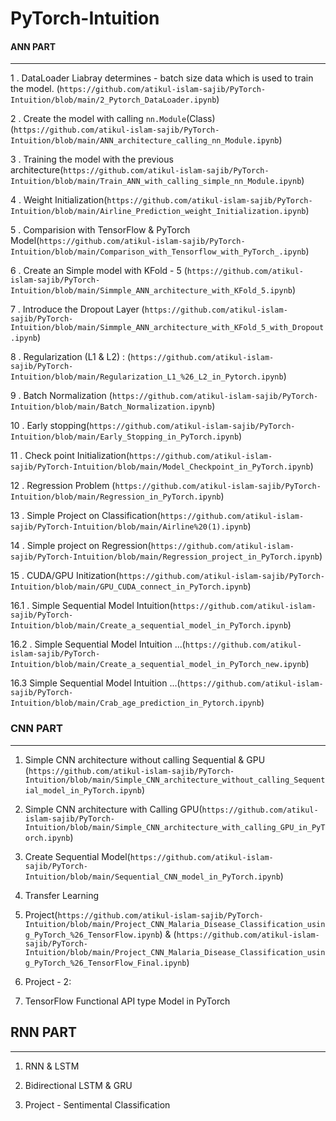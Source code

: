 # PyTorch-Intuition

#### ANN PART #####
------------------------------------------------------------------------------------------------------------------------------------------------------

1 . DataLoader Liabray determines - batch size data which is used to train the model. (`https://github.com/atikul-islam-sajib/PyTorch-Intuition/blob/main/2_Pytorch_DataLoader.ipynb`)



2 . Create the model with calling `nn.Module`(Class) (`https://github.com/atikul-islam-sajib/PyTorch-Intuition/blob/main/ANN_architecture_calling_nn_Module.ipynb`)




3 . Training the model with the previous architecture(`https://github.com/atikul-islam-sajib/PyTorch-Intuition/blob/main/Train_ANN_with_calling_simple_nn_Module.ipynb`)




4 . Weight Initialization(`https://github.com/atikul-islam-sajib/PyTorch-Intuition/blob/main/Airline_Prediction_weight_Initialization.ipynb`)




5 . Comparision with TensorFlow & PyTorch Model(`https://github.com/atikul-islam-sajib/PyTorch-Intuition/blob/main/Comparison_with_Tensorflow_with_PyTorch_.ipynb`)




6 . Create an Simple model with KFold - 5 (`https://github.com/atikul-islam-sajib/PyTorch-Intuition/blob/main/Simmple_ANN_architecture_with_KFold_5.ipynb`)




7 . Introduce the Dropout Layer (`https://github.com/atikul-islam-sajib/PyTorch-Intuition/blob/main/Simmple_ANN_architecture_with_KFold_5_with_Dropout.ipynb`)




8 . Regularization (L1 & L2) : (`https://github.com/atikul-islam-sajib/PyTorch-Intuition/blob/main/Regularization_L1_%26_L2_in_Pytorch.ipynb`)




9 . Batch Normalization (`https://github.com/atikul-islam-sajib/PyTorch-Intuition/blob/main/Batch_Normalization.ipynb`)




10 . Early stopping(`https://github.com/atikul-islam-sajib/PyTorch-Intuition/blob/main/Early_Stopping_in_PyTorch.ipynb`)




11 . Check point Initialization(`https://github.com/atikul-islam-sajib/PyTorch-Intuition/blob/main/Model_Checkpoint_in_PyTorch.ipynb`)




12 . Regression Problem (`https://github.com/atikul-islam-sajib/PyTorch-Intuition/blob/main/Regression_in_PyTorch.ipynb`)




13 . Simple Project on Classification(`https://github.com/atikul-islam-sajib/PyTorch-Intuition/blob/main/Airline%20(1).ipynb`)




14 . Simple project on Regression(`https://github.com/atikul-islam-sajib/PyTorch-Intuition/blob/main/Regression_project_in_PyTorch.ipynb`)




15 . CUDA/GPU Initization(`https://github.com/atikul-islam-sajib/PyTorch-Intuition/blob/main/GPU_CUDA_connect_in_PyTorch.ipynb`)




16.1 . Simple Sequential Model Intuition(`https://github.com/atikul-islam-sajib/PyTorch-Intuition/blob/main/Create_a_sequential_model_in_PyTorch.ipynb`)




16.2 . Simple Sequential Model Intuition ...(`https://github.com/atikul-islam-sajib/PyTorch-Intuition/blob/main/Create_a_sequential_model_in_PyTorch_new.ipynb`)



16.3 Simple Sequential Model Intuition ...(`https://github.com/atikul-islam-sajib/PyTorch-Intuition/blob/main/Crab_age_prediction_in_Pytorch.ipynb`) 



### CNN PART ###
------------------------------------------------------------------------------------------------------------------------------------------------------
1. Simple CNN architecture without calling Sequential & GPU (`https://github.com/atikul-islam-sajib/PyTorch-Intuition/blob/main/Simple_CNN_architecture_without_calling_Sequential_model_in_PyTorch.ipynb`)


2. Simple CNN architecture with Calling GPU(`https://github.com/atikul-islam-sajib/PyTorch-Intuition/blob/main/Simple_CNN_architecture_with_calling_GPU_in_PyTorch.ipynb`)



3. Create Sequential Model(`https://github.com/atikul-islam-sajib/PyTorch-Intuition/blob/main/Sequential_CNN_model_in_PyTorch.ipynb`)



4. Transfer Learning



5. Project(`https://github.com/atikul-islam-sajib/PyTorch-Intuition/blob/main/Project_CNN_Malaria_Disease_Classification_using_PyTorch_%26_TensorFlow.ipynb`) & (`https://github.com/atikul-islam-sajib/PyTorch-Intuition/blob/main/Project_CNN_Malaria_Disease_Classification_using_PyTorch_%26_TensorFlow_Final.ipynb`)




6. Project - 2:



7. TensorFlow Functional API type Model in PyTorch



## RNN PART ##
--------------------------------------------------------------------------------------------------------------------------------------------------------------

1. RNN & LSTM


2. Bidirectional LSTM & GRU


3. Project - Sentimental Classification

